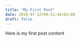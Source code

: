 ```yaml
---
title: "My First Post"
date: 2018-07-12T09:51:44+02:00
draft: false
---
```


Here is my first post content